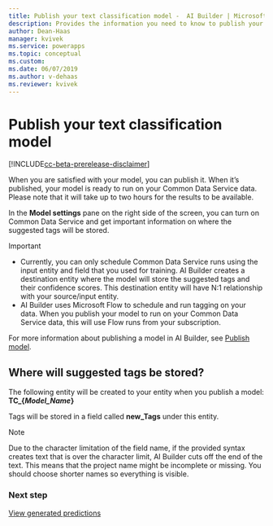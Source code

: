 ```yaml
---
title: Publish your text classification model -  AI Builder | Microsoft Docs
description: Provides the information you need to know to publish your text classification model AI Builder.
author: Dean-Haas
manager: kvivek
ms.service: powerapps
ms.topic: conceptual
ms.custom: 
ms.date: 06/07/2019
ms.author: v-dehaas
ms.reviewer: kvivek
---
```


# Publish your text classification model

[!INCLUDE[cc-beta-prerelease-disclaimer](./includes/cc-beta-prerelease-disclaimer.md)]

When you are satisfied with your model, you can publish it. When it’s published, your model is ready to run on your Common Data Service data. Please note that it will take up to two hours for the results to be available.

In the **Model settings** pane on the right side of the screen, you can turn on Common Data Service and get important information on where the suggested tags will be stored.

> [!IMPORTANT]
>
> - Currently, you can only schedule Common Data Service runs using the input entity and field that you used for training. AI Builder creates a destination entity where the model will store the suggested tags and their confidence scores. This destination entity will have N:1 relationship with your source/input entity.
> - AI Builder uses Microsoft Flow to schedule and run tagging on your data. When you publish your model to run on your Common Data Service data, this will use Flow runs from your subscription.

For more information about publishing a model in AI Builder, see [Publish model](publish-model.md).


## Where will suggested tags be stored?
The following entity will be created to your entity when you publish a model: **TC_{*Model_Name*}**

Tags will be stored in a field called **new_Tags** under this entity.

> [!NOTE]
>
> Due to the character limitation of the field name, if the provided syntax creates text that is over the character limit, AI Builder cuts off the end of the text. This means that the project name might be incomplete or missing. You should choose shorter names so everything is visible.


### Next step
[View generated predictions](text-classification-view-predictions.md)
